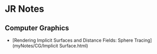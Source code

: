 # JR Notes

## Computer Graphics
- [Rendering Implicit Surfaces and Distance Fields: Sphere Tracing](myNotes/CG/Implicit Surface.html)
